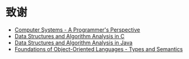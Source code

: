 # 致谢

- [Computer Systems - A Programmer's Perspective](http://csapp.cs.cmu.edu/)
- [Data Structures and Algorithm Analysis in C](http://users.cs.fiu.edu/~weiss/#dsaac2e)
- [Data Structures and Algorithm Analysis in Java](http://users.cs.fiu.edu/~weiss/#dsaajava3)
- [Foundations of Object-Oriented Languages - Types and Semantics](https://cs.pomona.edu/~kim/FOOLbook.html)
